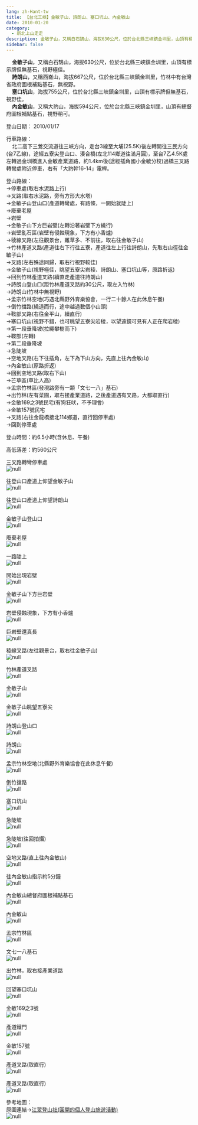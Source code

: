 ```yaml
---
lang: zh-Hant-tw
title: 【台北三峽】金敏子山、詩朗山、塞口坑山、內金敏山
date: 2010-01-20
category: 
  - 新北上山走走
description: 金敏子山，又稱白石鵠山，海拔630公尺，位於台北縣三峽鎮金圳里，山頂有標示牌但無基石，視野極佳。 詩朗山，又稱西崙山，海拔667公尺，位於台北縣三峽鎮金圳里，竹林中有台灣省政府圖根補點基石，無視野。 塞口坑山，海拔755公尺，位於台北縣三峽鎮金圳里，山頂有標示牌但無基石，視野佳。 內金敏山，又稱大豹山，海拔594公尺，位於台北縣三峽鎮金圳里，山頂有總督府圖根補點基石，視野稍可。
sidebar: false
---
```


    **金敏子山**，又稱白石鵠山，海拔630公尺，位於台北縣三峽鎮金圳里，山頂有標示牌但無基石，視野極佳。  
    **詩朗山**，又稱西崙山，海拔667公尺，位於台北縣三峽鎮金圳里，竹林中有台灣省政府圖根補點基石，無視野。  
    **塞口坑山**，海拔755公尺，位於台北縣三峽鎮金圳里，山頂有標示牌但無基石，視野佳。  
    **內金敏山**，又稱大豹山，海拔594公尺，位於台北縣三峽鎮金圳里，山頂有總督府圖根補點基石，視野稍可。

登山日期： 2010/01/17

行車路線：  
    北二高下三鶯交流道往三峽方向，走台3線至大埔(25.5K)後左轉開往三民方向(台7乙線)，途經五寮尖登山口、湊合橋(左北114鄉道往滿月圓)，至台7乙4.5K處左轉過金圳橋進入金敏產業道路，約1.4km後(途經插角國小金敏分校)過橋三叉路轉彎處附近停車，右有「大豹幹16-14」電桿。

登山路線：  
→停車處(取右水泥路上行)  
→叉路(取右水泥路，旁有方形大水塔)  
→金敏子山登山口(產道轉彎處，有路條，一開始就陡上)  
→廢棄老屋  
→岩壁  
→金敏子山下方巨岩壁(左轉沿著岩壁下方繞行)  
→岩壁亂石區(岩壁有侵蝕現象，下方有小香爐)  
→稜線叉路(左往觀景台，雜草多、不前往，取右往金敏子山)  
→竹林產道叉路(產道往右下行往五寮，產道往左上行往詩朗山，先取右山徑往金敏子山)  
→叉路(左右殊途同歸，取右行視野較佳)  
→金敏子山(視野極佳，眺望五寮尖岩稜、詩朗山、塞口坑山等，原路折返)  
→回到竹林產道叉路(續直走產道往詩朗山)  
→詩朗山登山口(距竹林產道叉路約30公尺，取左入竹林)  
→詩朗山(竹林中無視野)  
→孟宗竹林空地(巧遇北縣野外育樂協會，一行二十餘人在此休息午餐)  
→倒竹擋路(繞道而行，途中越過數個小山頭)  
→鞍部叉路(右往金平山，續直行)  
→塞口坑山(視野不錯，也可眺望五寮尖岩稜，以望遠鏡可見有人正在爬岩稜)  
→第一段垂降坡(拉繩攀樹而下)  
→鞍部(左轉)  
→第二段垂降坡  
→急陡坡  
→空地叉路(右下往插角，左下為下山方向，先直上往內金敏山)  
→內金敏山(原路折返)  
→回到空地叉路(取右下山)  
→芒草區(草比人高)  
→孟宗竹林區(發現路旁有一顆「文七一八」基石)  
→出竹林(左有菜園，取右接產業道路，之後產道遇有叉路，大都取直行)  
→金敏169之3號民宅(有狗狂吠，不予理會)  
→金敏157號民宅  
→叉路(右往金龍橋接北114鄉道，直行回停車處)  
→回到停車處

登山時間：約6.5小時(含休息、午餐)

高低落差：約560公尺

三叉路轉彎停車處  
![null](image/143740634_l.jpg)

往登山口產道上仰望金敏子山  
![null](image/143740637_l.jpg)

往登山口產道上仰望詩朗山  
![null](image/143740641_l.jpg)

金敏子山登山口  
![null](image/143740645_l.jpg)

廢棄老屋  
![null](image/143740647_l.jpg)

一路陡上  
![null](image/143740663_l.jpg)

開始出現岩壁  
![null](image/143740667_l.jpg)

金敏子山下方巨岩壁  
![null](image/143740671_l.jpg)

岩壁侵蝕現象，下方有小香爐  
![null](image/143740673_l.jpg)

巨岩壁還真長  
![null](image/143740676_l.jpg)

稜線叉路(左往觀景台，取右往金敏子山)  
![null](image/143740679_l.jpg)

竹林產道叉路  
![null](image/143740681_l.jpg)

金敏子山  
![null](image/143740684_l.jpg)

金敏子山眺望五寮尖  
![null](image/143740686_l.jpg)

詩朗山登山口  
![null](image/143740692_l.jpg)

詩朗山  
![null](image/143740696_l.jpg)

孟宗竹林空地(北縣野外育樂協會在此休息午餐)  
![null](image/143740700_l.jpg)

倒竹擋路  
![null](image/143740703_l.jpg)

塞口坑山  
![null](image/143740706_l.jpg)

急陡坡  
![null](image/143740708_l.jpg)

急陡坡(往回拍攝)  
![null](image/143740711_l.jpg)

空地叉路(直上往內金敏山)  
![null](image/143740714_l.jpg)

往內金敏山指示約5分鐘  
![null](image/143740716_l.jpg)

內金敏山總督府圖根補點基石  
![null](image/143740719_l.jpg)

內金敏山  
![null](image/143740722_l.jpg)

孟宗竹林區  
![null](image/143740730_l.jpg)

文七一八基石  
![null](image/143740791_l.jpg)

出竹林，取右接產業道路  
![null](image/143740798_l.jpg)

回望塞口坑山  
![null](image/143740827_l.jpg)

金敏169之3號  
![null](image/143740839_l.jpg)

產道鐵門  
![null](image/143740850_l.jpg)

金敏157號  
![null](image/143740923_l.jpg)

產道叉路(取直行)  
![null](image/143740931_l.jpg)

產道叉路(取直行)  
![null](image/143740632_l.jpg)

參考地圖：  
原圖連結→[江翠登山社(圓開的個人登山旅遊活動)](http://ms1.ctjh.tpc.edu.tw/~uank3/070211chat.htm)  
![null](image/143741318_l.jpg)